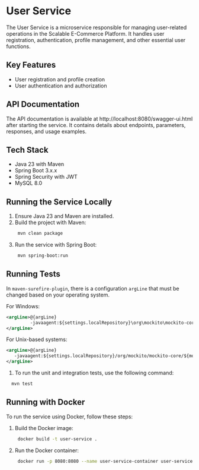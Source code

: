 # User Service
The User Service is a microservice responsible for managing user-related operations in the Scalable E-Commerce Platform. 
It handles user registration, authentication, profile management, and other essential user functions.

## Key Features
- User registration and profile creation 
- User authentication and authorization

## API Documentation
The API documentation is available at http://localhost:8080/swagger-ui.html after starting the service. 
It contains details about endpoints, parameters, responses, and usage examples.

## Tech Stack
- Java 23 with Maven
- Spring Boot 3.x.x
- Spring Security with JWT
- MySQL 8.0

## Running the Service Locally
1. Ensure Java 23 and Maven are installed.
2. Build the project with Maven:
   ```sh
    mvn clean package
   ```
4. Run the service with Spring Boot:
   ```sh
    mvn spring-boot:run
   ```
   
## Running Tests
In `maven-surefire-plugin`, there is a configuration `argLine` that must be changed based on your operating system.

For Windows:
   ```xml
   <argLine>@{argLine}
            -javaagent:${settings.localRepository}\org\mockito\mockito-core\${mockito.version}\mockito-core-${mockito.version}.jar
   </argLine>
   ```
For Unix-based systems:
   ```xml
   <argLine>@{argLine}
      -javaagent:${settings.localRepository}/org/mockito/mockito-core/${mockito.version}/mockito-core-${mockito.version}.jar
   </argLine>
   ```

1. To run the unit and integration tests, use the following command:
```sh
  mvn test 
```

## Running with Docker
To run the service using Docker, follow these steps:
1. Build the Docker image:
   ```sh
    docker build -t user-service .
   ```
2. Run the Docker container:
   ```sh
    docker run -p 8080:8080 --name user-service-container user-service
   ```